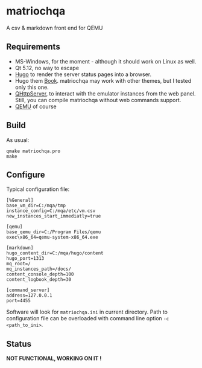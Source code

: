 # matriochqa
A csv &amp; markdown front end for QEMU

## Requirements
- MS-Windows, for the moment - although it should work on Linux as well.
- Qt 5.12, no way to escape
- [Hugo](https://gohugo.io/) to render the server status pages into a browser.
- Hugo them [Book](https://github.com/alex-shpak/hugo-book). matriochqa may work with other themes, but I tested only this one.
- [QHttpServer](https://blog.qt.io/blog/2019/01/25/introducing-qt-http-server/), to interact with the emulator instances from the web panel. Still, you can compile matriochqa without web commands support.
- [QEMU](https://www.qemu.org/) of course

## Build
As usual:
```
qmake matriochqa.pro
make
```

## Configure
Typical configuration file:
```
[%General]
base_vm_dir=C:/mqa/tmp
instance_config=C:/mqa/etc/vm.csv
new_instances_start_immediatly=true

[qemu]
base_qemu_dir=C:/Program Files/qemu
exec\x86_64=qemu-system-x86_64.exe

[markdown]
hugo_content_dir=C:/mqa/hugo/content
hugo_port=1313
mq_root=/
mq_instances_path=/docs/
content_console_depth=100
content_logbook_depth=30

[command_server]
address=127.0.0.1
port=4455
```
Software will look for `matriochqa.ini` in current directory.
Path to configuration file can be overloaded with command line option `-c <path_to_ini>`.

## Status

**NOT FUNCTIONAL, WORKING ON IT !**
